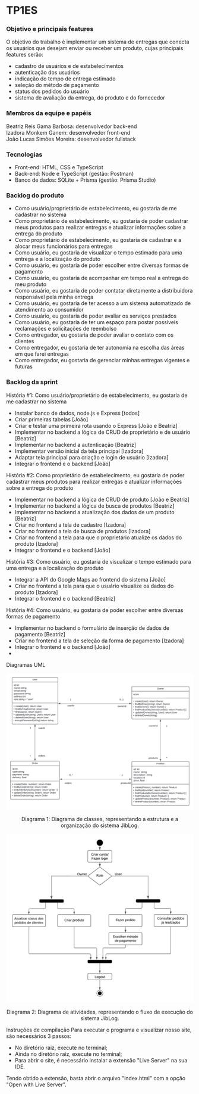 # TP1ES

### Objetivo e principais features
O objetivo do trabalho é implementar um sistema de entregas que conecta os usuários que desejam enviar ou receber um produto, cujas principais features serão:
- cadastro de usuários e de estabelecimentos
- autenticação dos usuários
- indicação do tempo de entrega estimado
- seleção do método de pagamento
- status dos pedidos do usuário 
- sistema de avaliação da entrega, do produto e do fornecedor

### Membros da equipe e papéis
Beatriz Reis Gama Barbosa: desenvolvedor back-end <br>
Izadora Monkem Ganem: desenvolvedor front-end <br> 
João Lucas Simões Moreira: desenvolvedor fullstack <br> 

### Tecnologias
- Front-end: HTML, CSS e TypeScript
- Back-end: Node e TypeScript (gestão: Postman)
- Banco de dados: SQLite + Prisma (gestão: Prisma Studio)

### Backlog do produto
- Como usuário/proprietário de estabelecimento, eu gostaria de me cadastrar no sistema
- Como proprietário de estabelecimento, eu gostaria de poder cadastrar meus produtos para realizar entregas e atualizar informações sobre a entrega do produto
- Como proprietário de estabelecimento, eu gostaria de cadastrar e a alocar meus funcionários para entregas
- Como usuário, eu gostaria de visualizar o tempo estimado para uma entrega e a localização do produto
- Como usuário, eu gostaria de poder escolher entre diversas formas de pagamento 
- Como usuário, eu gostaria de acompanhar em tempo real a entrega do meu produto
- Como usuário, eu gostaria de poder contatar diretamente a distribuidora responsável pela minha entrega
- Como usuário, eu gostaria de ter acesso a um sistema automatizado de atendimento ao consumidor
- Como usuário, eu gostaria de poder avaliar os serviços prestados
- Como usuário, eu gostaria de ter um espaço para postar possíveis reclamações e solicitações de reembolso 
- Como entregador, eu gostaria de poder avaliar o contato com os clientes
- Como entregador, eu gostaria de ter autonomia na escolha das áreas em que farei entregas
- Como entregador, eu gostaria de gerenciar minhas entregas vigentes e futuras

### Backlog da sprint
História #1: Como usuário/proprietário de estabelecimento, eu gostaria de me cadastrar no sistema
- Instalar banco de dados, node.js e Express [todos]
- Criar primeiras tabelas [João]
- Criar e testar uma primeira rota usando o Express [João e Beatriz]
- Implementar no backend a lógica de CRUD de proprietário e de usuário [Beatriz]
- Implementar no backend a autenticação [Beatriz]
- Implementar versão inicial da tela principal [Izadora]
- Adaptar tela principal para criação e login de usuário [Izadora]
- Integrar o frontend e o backend [João]
  
História #2: Como proprietário de estabelecimento, eu gostaria de poder cadastrar meus produtos para realizar entregas e atualizar informações sobre a entrega do produto
- Implementar no backend a lógica de CRUD de produto [João e Beatriz]
- Implementar no backend a lógica de busca de produtos [Beatriz]
- Implementar no backend a atualização dos dados de um produto [Beatriz]
- Criar no frontend a tela de cadastro [Izadora]
- Criar no frontend a tela de busca de produtos [Izadora]
- Criar no frontend a tela para que o proprietário atualize os dados do produto [Izadora]
- Integrar o frontend e o backend [João]

História #3: Como usuário, eu gostaria de visualizar o tempo estimado para uma entrega e a localização do produto
- Integrar a API do Google Maps ao frontend do sistema [João]
- Criar no frontend a tela para que o usuário visualize os dados do produto [Izadora]
- Integrar o frontend e o backend [Beatriz]
  
História #4: Como usuário, eu gostaria de poder escolher entre diversas formas de pagamento 
- Implementar no backend o formulário de inserção de dados de pagamento [Beatriz]
- Criar no frontend a tela de seleção da forma de pagamento [Izadora]
- Integrar o frontend e o backend [João]
- 

Diagramas UML
	<div align="center">
		<img src = "imgs/uml1.png"/>
	</div>
 	<p align="center">Diagrama 1: Diagrama de classes, representando a estrutura e a organização do sistema JibLog.</p>

  <div align="center">
		<img src = "imgs/uml2.png"/>
	</div>
 	<p align="center">Diagrama 2: Diagrama de atividades, representando o fluxo de execução do sistema JibLog.</p>


Instruções de compilação
Para executar o programa e visualizar nosso site, são necessários 3 passos:

- No diretório raiz, execute <npm install> no terminal;
- Ainda no diretório raiz, execute <npm start> no terminal;
- Para abrir o site, é necessário instalar a extensão "Live Server" na sua IDE. 

Tendo obtido a extensão, basta abrir o arquivo "index.html" com a opção "Open with Live Server".

